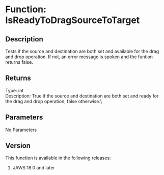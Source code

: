 # Function: IsReadyToDragSourceToTarget

## Description

Tests if the source and destination are both set and available for the
drag and drop operation. If not, an error message is spoken and the
funtion returns false.

## Returns

Type: int\
Description: True if the source and destination are both set and ready
for the drag and drop operation, false otherwise.\

## Parameters

No Parameters

## Version

This function is available in the following releases:

1.  JAWS 18.0 and later
